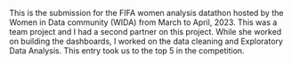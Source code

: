 This is the submission for the FIFA women analysis datathon hosted by the  Women in Data community (WIDA) from March to April, 2023. This was a team project and I had a second partner on this project. 
While she worked on building the dashboards, I worked on the data cleaning and Exploratory Data Analysis. This entry took us to the top 5 in the competition.

